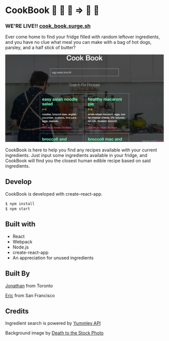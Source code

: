 # CookBook :egg: :tomato: :corn: => :meat_on_bone: :stew: 

### WE'RE LIVE!! [cook_book.surge.sh](http://cook_book.surge.sh/)


Ever come home to find your fridge filled with random leftover ingredients, and you have no clue what meal you can make with a bag of hot dogs, parsley, and a half stick of butter?

![Cookbook](./images/homepage.png)

CookBook is here to help you find any recipes available with your current ingredients. Just input some ingredients available in your fridge, and CookBook will find you the closest human edible recipe based on said ingredients.

## Develop
CookBook is developed with create-react-app.
```
$ npm install
$ npm start
```
## Built with
* React
* Webpack
* Node.js
* create-react-app
* An appreciation for unused ingredients

## Built By
[Jonathan](https://github.com/jon825) from Toronto

[Eric](https://github.com/ericyang321) from San Francisco

## Credits
Ingredient search is powered by [Yummley API](https://developer.yummly.com/)

Background image by [Death to the Stock Photo](http://deathtothestockphoto.com/)
